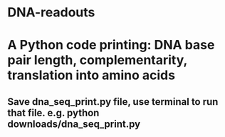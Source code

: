 # DNA-readouts
# A Python code printing: DNA base pair length, complementarity, translation into amino acids

## Save dna_seq_print.py file, use terminal to run that file. e.g. python downloads/dna_seq_print.py  
